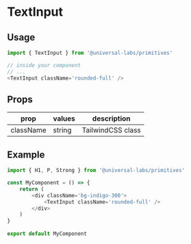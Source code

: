 # TextInput

## Usage

```typescript
import { TextInput } from '@universal-labs/primitives' 

// inside your component
// ...
<TextInput className='rounded-full' />
```

## Props

| prop      | values | description         |
| --------- | ------ | ------------------- |
| className | string | TailwindCSS class   |

## Example

```typescript
import { H1, P, Strong } from '@universal-labs/primitives'

const MyComponent = () => {
	return (
		<div className='bg-indigo-300'>
			<TextInput className='rounded-full' />
		</div>
	)
}
	  
export default MyComponent
```